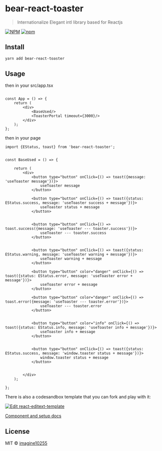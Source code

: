 # bear-react-toaster

> Internationalize Elegant intl library based for Reactjs


[![NPM](https://img.shields.io/npm/v/bear-react-toaster.svg)](https://www.npmjs.com/package/bear-react-toaster)
[![npm](https://img.shields.io/npm/dm/bear-react-toaster.svg)](https://www.npmjs.com/package/bear-react-toaster)


## Install

```bash
yarn add bear-react-toaster
```

## Usage
then in your src/app.tsx

```tsx

const App = () => {
    return (
        <div>
            <BaseUsed/>
            <ToasterPortal timeout={3000}/>
        </div>
    );
};
```

then in your page
```tsx
import {EStatus, toast} from 'bear-react-toaster';


const BaseUsed = () => {

    return (
        <div>
            <button type="button" onClick={() => toast({message: 'useToaster message'})}>
                useToaster message
            </button>

            <button type="button" onClick={() => toast({status: EStatus.success, message: 'useToaster success + message'})}>
                useToaster status + message
            </button>


            <button type="button" onClick={() => toast.success({message: 'useToaster --- toaster.success'})}>
                useToaster --- toaster.success
            </button>


            <button type="button" onClick={() => toast({status: EStatus.warning, message: 'useToaster warning + message'})}>
                useToaster warning + message
            </button>
            
            <button type="button" color="danger" onClick={() => toast({status: EStatus.error, message: 'useToaster error + message'})}>
                useToaster error + message
            </button>

            <button type="button" color="danger" onClick={() => toast.error({message: 'useToaster --- toaster.error'})}>
                useToaster --- toaster.error
            </button>


            <button type="button" color="info" onClick={() => toast({status: EStatus.info, message: 'useToaster info + message'})}>
                useToaster info + message
            </button>


            <button type="button" onClick={() => toast({status: EStatus.success, message: 'window.toaster status + message'})}>
                window.toaster status + message
            </button>


        </div>
    );

};
```


There is also a codesandbox template that you can fork and play with it:

[![Edit react-editext-template](https://codesandbox.io/static/img/play-codesandbox.svg)](https://codesandbox.io/s/bear-react-toaster-ejk43)

[Component and setup docs](./docs/component.md)


## License

MIT © [imagine10255](https://github.com/imagine10255)
